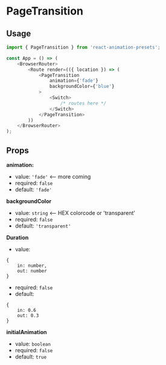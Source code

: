 # PageTransition
## Usage

```js
import { PageTransition } from 'react-animation-presets';

const App = () => (
    <BrowserRouter>
        <Route render=(({ location }) => (
            <PageTransition
                animation={'fade'}
                backgroundColor={'blue'}
            >
                <Switch>
                    /* routes here */
                </Switch>
            </PageTransition>
        ))
    </BrowserRouter>
);

```


## Props
__animation:__
- value: `'fade'` <-- more coming
- required: `false`
- default: `'fade'`

__backgroundColor__
- value: `string` <-- HEX colorcode or 'transparent'
- required: `false`
- default: `'transparent'`

__Duration__
- value:
```
{
    in: number,
    out: number
}
```
- required: `false`
- default:
```
{
    in: 0.6
    out: 0.3
}
```

__initialAnimation__
- value: `boolean`
- required: `false`
- default: `true`
